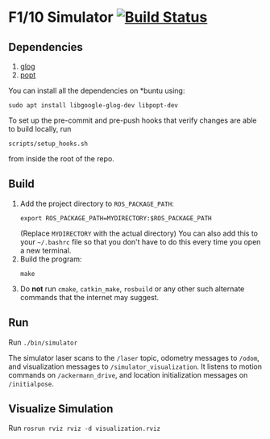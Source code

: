 # F1/10 Simulator [![Build Status](https://travis-ci.com/ut-amrl/f1tenth_simulator.svg?branch=master)](https://travis-ci.com/ut-amrl/f1tenth_simulator)

## Dependencies

1. [glog](https://github.com/google/glog)
1. [popt](https://directory.fsf.org/wiki/Popt)

You can install all the dependencies on *buntu using:
```
sudo apt install libgoogle-glog-dev libpopt-dev
```

To set up the pre-commit and pre-push hooks that verify changes are able to build locally, run 
```
scripts/setup_hooks.sh
```
from inside the root of the repo.

## Build

1. Add the project directory to `ROS_PACKAGE_PATH`:
    ```
    export ROS_PACKAGE_PATH=MYDIRECTORY:$ROS_PACKAGE_PATH
    ```
    (Replace `MYDIRECTORY` with the actual directory)
    You can also add this to your `~/.bashrc` file so that you don't have to do 
    this every time you open a new terminal.
1. Build the program:
    ```
    make
    ```
1. Do **not** run `cmake`, `catkin_make`, `rosbuild` or any other such alternate commands that the internet may suggest.


## Run

Run `./bin/simulator`

The simulator laser scans to the `/laser` topic, odometry messages to `/odom`,
and visualization messages to `/simulator_visualization`. It listens to motion
commands on `/ackermann_drive`, and location initialization messages on
`/initialpose`.

## Visualize Simulation

Run `rosrun rviz rviz -d visualization.rviz`

